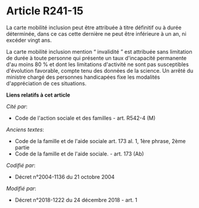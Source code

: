 # Article R241-15

La carte mobilité inclusion peut être attribuée à titre définitif ou à durée déterminée, dans ce cas cette dernière ne peut
être inférieure à un an, ni excéder vingt ans.

La carte mobilité inclusion mention “ invalidité ” est attribuée sans limitation de durée à toute personne qui présente un
taux d'incapacité permanente d'au moins 80 % et dont les limitations d'activité ne sont pas susceptibles d'évolution
favorable, compte tenu des données de la science. Un arrêté du ministre chargé des personnes handicapées fixe les modalités
d'appréciation de ces situations.

**Liens relatifs à cet article**

_Cité par_:

  - Code de l'action sociale et des familles - art. R542-4 (M)

_Anciens textes_:

  - Code de la famille et de l'aide sociale art. 173 al. 1, 1ère phrase, 2ème partie
  - Code de la famille et de l'aide sociale. - art. 173 (Ab)

_Codifié par_:

  - Décret n°2004-1136 du 21 octobre 2004

_Modifié par_:

  - Décret n°2018-1222 du 24 décembre 2018 - art. 1
